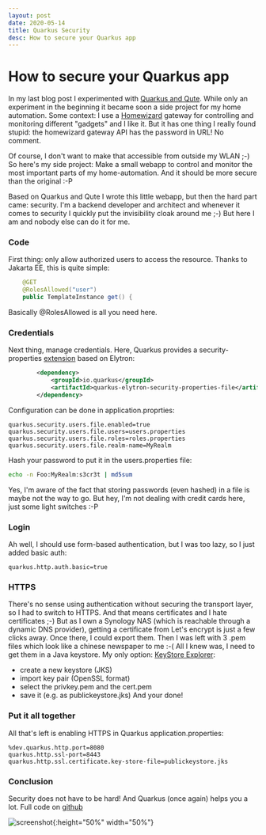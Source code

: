 ```yaml
---
layout: post
date: 2020-05-14
title: Quarkus Security
desc: How to secure your Quarkus app
---
```

# How to secure your Quarkus app
In my last blog post I experimented with [Quarkus and Qute](https://rikcarve.github.io/2020/02/28/Qute-Quarkus.html).
While only an experiment in the beginning it became soon a side project for my home automation. Some context: I use a 
[Homewizard](https://www.homewizard.com/) gateway for controlling and monitoring different "gadgets" and I like it. But
it has one thing I really found stupid: the homewizard gateway API has the password in URL! No comment.

Of course, I don't want to make that accessible from outside my WLAN ;-) So here's my side project: Make a small webapp
to control and monitor the most important parts of my home-automation. And it should be more secure than the original :-P

Based on Quarkus and Qute I wrote this little webapp, but then the hard part came: security. I'm a backend developer and
architect and whenever it comes to security I quickly put the invisibility cloak around me ;-) But here I am
and nobody else can do it for me.

### Code
First thing: only allow authorized users to access the resource. Thanks to Jakarta EE, this is quite simple:
```java
    @GET
    @RolesAllowed("user")
    public TemplateInstance get() {
``` 
Basically @RolesAllowed is all you need here.

### Credentials
Next thing, manage credentials. Here, Quarkus provides a security-properties [extension](https://quarkus.io/guides/security-properties) 
based on Elytron:
```xml
        <dependency>
            <groupId>io.quarkus</groupId>
            <artifactId>quarkus-elytron-security-properties-file</artifactId>
        </dependency>
```

Configuration can be done in application.proprties:
```properties
quarkus.security.users.file.enabled=true
quarkus.security.users.file.users=users.properties
quarkus.security.users.file.roles=roles.properties
quarkus.security.users.file.realm-name=MyRealm
```

Hash your password to put it in the users.properties file:
```bash
echo -n Foo:MyRealm:s3cr3t | md5sum
```
Yes, I'm aware of the fact that storing passwords (even hashed) in a file is maybe not the way to go. But hey, I'm not dealing
with credit cards here, just some light switches :-P

### Login
Ah well, I should use form-based authentication, but I was too lazy, so I just added basic auth:
```properties
quarkus.http.auth.basic=true
```

### HTTPS
There's no sense using authentication without securing the transport layer, so I had to switch to HTTPS. And that means certificates
and I hate certificates ;-) But as I own a Synology NAS (which is reachable through a dynamic DNS provider), getting a certificate
from Let's encrypt is just a few clicks away. Once there, I could export them. Then I was left with 3 .pem files which
look like a chinese newspaper to me :-(
All I knew was, I need to get them in a Java keystore. My only option: [KeyStore Explorer](https://keystore-explorer.org/):
* create a new keystore (JKS)
* import key pair (OpenSSL format)
* select the privkey.pem and the cert.pem
* save it (e.g. as publickeystore.jks)
And your done! 

### Put it all together
All that's left is enabling HTTPS in Quarkus application.properties:
```properties
%dev.quarkus.http.port=8080
quarkus.http.ssl-port=8443
quarkus.http.ssl.certificate.key-store-file=publickeystore.jks
```

### Conclusion
Security does not have to be hard! And Quarkus (once again) helps you a lot.
Full code on [github](https://github.com/rikcarve/homewizard)

![screenshot](https://rikcarve.github.io/images/lights.png){:height="50%" width="50%"}
